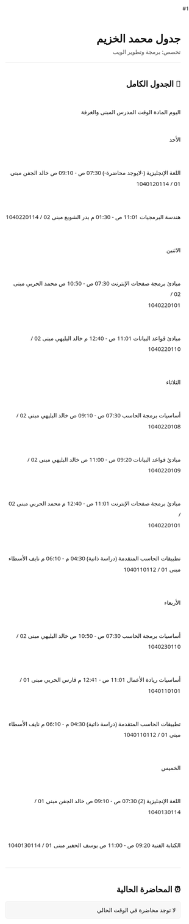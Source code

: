 #1
<!doctype html>
<html lang="ar" dir="rtl">
<head>
  <meta charset="utf-8" />
  <meta name="viewport" content="width=device-width, initial-scale=1" />
  <title>جدول محمد الخزيم</title>

  <!-- CSS مدمج -->
  <style>
    html, body {
      height: 100%;
      margin: 0;
      padding: 0;
      font-family: "Segoe UI", "Tahoma", "Arial", sans-serif;
      background: #ffffff;
      color: #111;
      -webkit-font-smoothing: antialiased;
      -moz-osx-font-smoothing: grayscale;
      direction: rtl;
    }

    .wrap {
      max-width: 900px;
      margin: 28px auto;
      padding: 22px;
      box-sizing: border-box;
    }

    h1 {
      margin: 0 0 6px 0;
      font-size: 28px;
      font-weight: 700;
    }

    .subtitle {
      color: #555;
      margin: 0 0 18px 0;
      font-size: 15px;
    }

    .section {
      margin: 18px 0;
      padding: 12px 0;
      border-top: 1px solid #eee;
    }

    .section:first-of-type {
      border-top: 0;
      margin-top: 0;
      padding-top: 0;
    }

    .grid {
      display: block;
      line-height: 1.9;
      white-space: pre-wrap;
      font-size: 15px;
    }

    .current {
      margin-top: 14px;
      padding: 12px;
      background: #f7f7f7;
      border-radius: 6px;
      border: 1px solid #eee;
      font-size: 15px;
    }

    strong {
      font-weight: 600;
    }

    @media (max-width: 600px) {
      .wrap { padding: 14px; }
      h1 { font-size: 22px; }
    }
  </style>

  <!-- JS مدمج (فارغ حاليا) -->
  <script>
    // main.js - فارغ كما في الموقع الأصلي
    // يمكنك إضافة أي كود لاحقًا لتفعيل ميزات مثل اليوم الحالي أو الساعة
  </script>
</head>
<body>
  <div class="wrap">
    <h1>جدول محمد الخزيم</h1>
    <div class="subtitle">تخصص: برمجة وتطوير الويب</div>
    <div class="section">
      <h2>📘 الجدول الكامل</h2>
      <div class="grid">
اليوم المادة الوقت المدرس المبنى والغرفة

الأحد

اللغة الإنجليزية
(-لايوجد محاضرة-)
07:30 ص - 09:10 ص خالد الجفن مبنى 01 / 1040120114

هندسة البرمجيات
11:01 ص - 01:30 م بدر الشويع مبنى 02 / 1040220114

الاثنين

مبادئ برمجة صفحات الإنترنت
07:30 ص - 10:50 ص محمد الحربي مبنى 02 / 1040220101

مبادئ قواعد البيانات
11:01 ص - 12:40 م خالد البليهي مبنى 02 / 1040220110

الثلاثاء

أساسيات برمجة الحاسب
07:30 ص - 09:10 ص خالد البليهي مبنى 02 / 1040220108

مبادئ قواعد البيانات
09:20 ص - 11:00 ص خالد البليهي مبنى 02 / 1040220109

مبادئ برمجة صفحات الإنترنت
11:01 ص - 12:40 م محمد الحربي مبنى 02 / 1040220101

تطبيقات الحاسب المتقدمة
(دراسة ذاتية)
04:30 م - 06:10 م نايف الأسطاء مبنى 01 / 1040110112

الأربعاء

أساسيات برمجة الحاسب
07:30 ص - 10:50 ص خالد البليهي مبنى 02 / 1040230110

أساسيات ريادة الأعمال
11:01 ص - 12:41 م فارس الحربي مبنى 01 / 1040110101

تطبيقات الحاسب المتقدمة
(دراسة ذاتية)
04:30 م - 06:10 م نايف الأسطاء مبنى 01 / 1040110112

الخميس

اللغة الإنجليزية (2)
07:30 ص - 09:10 ص خالد الجفن مبنى 01 / 1040130114

الكتابة الفنية
09:20 ص - 11:00 ص يوسف الحفير مبنى 01 / 1040130114
      </div>
    </div>
    <div class="section">
      <h2>⏰ المحاضرة الحالية</h2>
      <div class="current">
        لا توجد محاضرة في الوقت الحالي
      </div>
    </div>
  </div>
</body>
</html>
